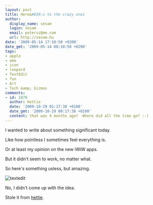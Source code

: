 ```yaml
---
layout: post
title: Here&#039;s to the crazy ones
author:
  display_name: sesam
  login: sesam
  email: petersz@me.com
  url: http://sesam.hu
date: '2009-05-14 17:10:50 +0200'
date_gmt: '2009-05-14 08:10:50 +0200'
tags:
- apple
- emo
- icon
- leopard
- TextEdit
- fun
- Art
- Tech &amp; Gizmos
comments:
- id: 1879
  author: Hettie
  date: '2009-10-29 01:17:38 +0100'
  date_gmt: '2009-10-29 00:17:38 +0100'
  content: that was 4 months ago?  Where did all the time go? :-)
---
```


I wanted to write about something significant today.

Like how pointless I sometimes feel everything is.

Or at least my opinion on the new iWiW apps.

But it didn't seem to work, no matter what.

So here's something usless, but amazing.

![textedit](http://img.skitch.com/20090514-rbwxgq9xbmngbmy1ectar1chdp.png)

No, I didn't come up with the idea.

Stole it from [hettie](http://hettie.tumblr.com/post/107603125/leo-the-textedit-icon-blown-up).
